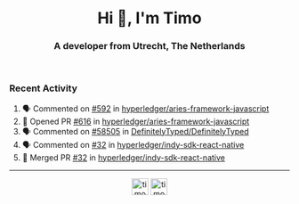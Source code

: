 <h1 align="center">Hi 👋, I'm Timo</h1>
<h3 align="center">A developer from Utrecht, The Netherlands</h3>
<br/>
<!-- https://github.com/rahuldkjain/github-profile-readme-generator --!>

<!--  <p align="left"><img src="https://github-readme-stats.vercel.app/api?username=timoglastra&show_icons=true&count_private=true&" alt="timoglastra" /></p> --!>

<!--
Github language stats
<p align="left"><img src="https://github-readme-stats.vercel.app/api/top-langs/?username=timoglastra&layout=compact" alt="timoglastra" /><p>
-->

<!-- Codestats language stats -->
<!-- <p align="left"><img src="https://codestats-readme.vercel.app/api/top-langs/?username=timoglastra&layout=compact&language_count=12" alt="timoglastra" /><p>    --!>
  
<h3>Recent Activity</h3>

<!--START_SECTION:activity-->
1. 🗣 Commented on [#592](https://github.com/hyperledger/aries-framework-javascript/issues/592) in [hyperledger/aries-framework-javascript](https://github.com/hyperledger/aries-framework-javascript)
2. 💪 Opened PR [#616](https://github.com/hyperledger/aries-framework-javascript/pull/616) in [hyperledger/aries-framework-javascript](https://github.com/hyperledger/aries-framework-javascript)
3. 🗣 Commented on [#58505](https://github.com/DefinitelyTyped/DefinitelyTyped/issues/58505) in [DefinitelyTyped/DefinitelyTyped](https://github.com/DefinitelyTyped/DefinitelyTyped)
4. 🗣 Commented on [#32](https://github.com/hyperledger/indy-sdk-react-native/issues/32) in [hyperledger/indy-sdk-react-native](https://github.com/hyperledger/indy-sdk-react-native)
5. 🎉 Merged PR [#32](https://github.com/hyperledger/indy-sdk-react-native/pull/32) in [hyperledger/indy-sdk-react-native](https://github.com/hyperledger/indy-sdk-react-native)
<!--END_SECTION:activity-->

---

<p align="center">
<a href="https://twitter.com/timoglastra" target="blank"><img align="center" src="https://cdn.jsdelivr.net/npm/simple-icons@3.0.1/icons/twitter.svg" alt="timoglastra" height="30" width="30" /></a>
<a href="https://linkedin.com/in/timoglastra" target="blank"><img align="center" src="https://cdn.jsdelivr.net/npm/simple-icons@3.0.1/icons/linkedin.svg" alt="timoglastra" height="30" width="30" /></a>
</p>



